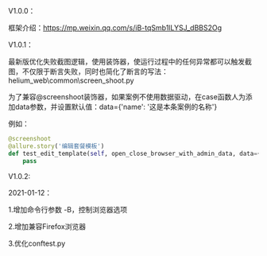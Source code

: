 V1.0.0：

框架介绍：https://mp.weixin.qq.com/s/iB-tqSmb1lLYSJ_dBBS2Og

V1.0.1：

最新版优化失败截图逻辑，使用装饰器，使运行过程中的任何异常都可以触发截图，不仅限于断言失败，同时也简化了断言的写法：
helium_web\common\screen_shoot.py

为了兼容@screenshoot装饰器，如果案例不使用数据驱动，在case函数人为添加data参数，并设置默认值：data={'name': '这是本条案例的名称'}

例如：
```python
@screenshoot
@allure.story('编辑套餐模板')
def test_edit_template(self, open_close_browser_with_admin_data, data={'name': '禁用与启用套餐模板'}):
    pass
```

V1.0.2:

2021-01-12：

1.增加命令行参数 -B，控制浏览器选项

2.增加兼容Firefox浏览器

3.优化conftest.py